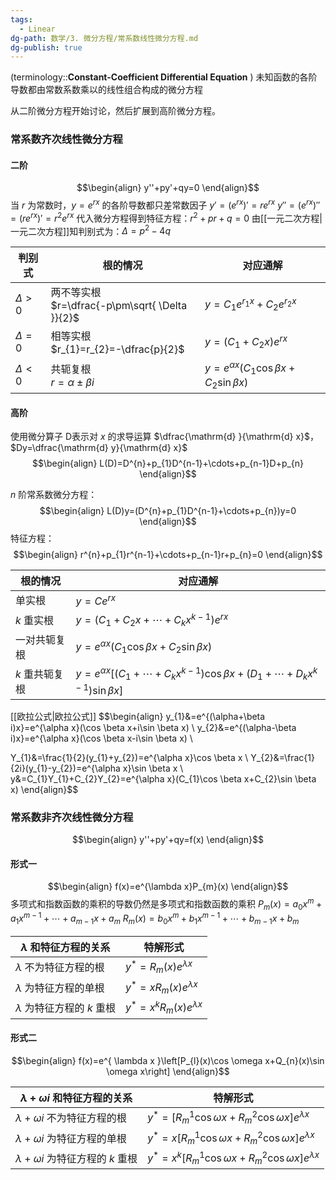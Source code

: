 ```yaml
---
tags:
  - Linear
dg-path: 数学/3. 微分方程/常系数线性微分方程.md
dg-publish: true
---
```


(terminology::**Constant-Coefficient Differential Equation**  )
未知函数的各阶导数都由常数系数乘以的线性组合构成的微分方程

从二阶微分方程开始讨论，然后扩展到高阶微分方程。

### 常系数齐次线性微分方程
#### 二阶
$$\begin{align}
y''+py'+qy=0
\end{align}$$
当 $r$ 为常数时，$y=e^{rx}$ 的各阶导数都只差常数因子
$y'=(e^{rx})'=re^{rx}$    $y''=(e^{rx})''=(re^{rx})'=r^{2}e^{rx}$
代入微分方程得到特征方程：$r ^{2}+pr+q=0$ 
由[[一元二次方程\|一元二次方程]]知判别式为：$\Delta=p^{2}-4q$

| 判别式        | 根的情况                                             | 对应通解                                                 |
| ---------- | ------------------------------------------------ | ---------------------------------------------------- |
| $\Delta>0$ | 两不等实根<br>$r=\dfrac{-p\pm\sqrt{ \Delta }}{2}$<br> | $y=C_{1}e^{r_{1}x}+C_{2}e^{r_{2}x}$                  |
| $\Delta=0$ | 相等实根<br>$r_{1}=r_{2}=-\dfrac{p}{2}$<br>          | $y=(C_{1}+C_{2}x)e^{rx}$                             |
| $\Delta<0$ | 共轭复根<br>$r=\alpha\pm\beta i$<br>                 | $y=e^{\alpha x}(C_{1}\cos\beta x+C_{2}\sin \beta x)$ |

#### 高阶
使用微分算子 D表示对 $x$ 的求导运算 $\dfrac{\mathrm{d} }{\mathrm{d} x}$， $Dy=\dfrac{\mathrm{d} y}{\mathrm{d} x}$
$$\begin{align}
L(D)=D^{n}+p_{1}D^{n-1}+\cdots+p_{n-1}D+p_{n}
\end{align}$$

$n$ 阶常系数微分方程：
$$\begin{align}
L(D)y=(D^{n}+p_{1}D^{n-1}+\cdots+p_{n})y=0
\end{align}$$
特征方程：
$$\begin{align}
r^{n}+p_{1}r^{n-1}+\cdots+p_{n-1}r+p_{n}=0
\end{align}$$


| 根的情况      | 对应通解                                                                                             |
| --------- | ------------------------------------------------------------------------------------------------ |
| 单实根       | $y=Ce^{rx}$                                                                                      |
| $k$ 重实根   | $y=(C_{1}+C_{2}x+\cdots+C_{k}x^{k-1})e^{rx}$                                                     |
| 一对共轭复根    | $y=e^{\alpha x}(C_{1}\cos\beta x+C_{2}\sin \beta x)$                                             |
| $k$ 重共轭复根 | $y=e^{\alpha x}[(C_{1}+\cdots+C_{k}x^{k-1})\cos\beta x+(D_{1}+\cdots+D_{k}x^{k-1})\sin \beta x]$ |


[[欧拉公式\|欧拉公式]]
$$\begin{align} 
y_{1}&=e^{(\alpha+\beta i)x}=e^{\alpha x}(\cos \beta x+i\sin \beta x) \\
y_{2}&=e^{(\alpha-\beta i)x}=e^{\alpha x}(\cos \beta x-i\sin \beta x) \\  

Y_{1}&=\frac{1}{2}(y_{1}+y_{2})=e^{\alpha x}\cos \beta x \\
Y_{2}&=\frac{1}{2i}(y_{1}-y_{2})=e^{\alpha x}\sin \beta x \\ 
y&=C_{1}Y_{1}+C_{2}Y_{2}=e^{\alpha x}(C_{1}\cos \beta x+C_{2}\sin \beta x)
\end{align}$$

### 常系数非齐次线性微分方程
$$\begin{align}
y''+py'+qy=f(x)
\end{align}$$

#### 形式一
$$\begin{align}
f(x)=e^{\lambda x}P_{m}(x)
\end{align}$$
多项式和指数函数的乘积的导数仍然是多项式和指数函数的乘积
$P_{m}(x)=a_{0}x^{m}+a_{1}x^{m-1}+\cdots+a_{m-1}x+a_{m}$
$R_{m}(x)=b_{0}x^{m}+b_{1}x^{m-1}+\cdots+b_{m-1}x+b_{m}$


| $\lambda$ 和特征方程的关系      | 特解形式                                |
| ----------------------- | ----------------------------------- |
| $\lambda$ 不为特征方程的根      | $y^{*}=R_{m}(x)e^{\lambda x}$       |
| $\lambda$ 为特征方程的单根      | $y^{*}=xR_{m}(x)e^{\lambda x}$      |
| $\lambda$ 为特征方程的 $k$ 重根 | $y^{*}=x^{k} R_{m}(x)e^{\lambda x}$ |

#### 形式二
$$\begin{align}
f(x)=e^{ \lambda x }\left[P_{l}(x)\cos \omega x+Q_{n}(x)\sin \omega x\right]
\end{align}$$

| $\lambda+\omega i$ 和特征方程的关系      | 特解形式                                                                       |
| -------------------------------- | -------------------------------------------------------------------------- |
| $\lambda+\omega i$ 不为特征方程的根      | $y^* =[R_{m}^{1}\cos \omega x+R_{m}^{2}\cos \omega x]e^{\lambda x}$   <br> |
| $\lambda+\omega i$ 为特征方程的单根      | $y^* =x[R_{m}^{1}\cos \omega x+R_{m}^{2}\cos \omega x]e^{\lambda x}$       |
| $\lambda+\omega i$ 为特征方程的 $k$ 重根 | $y^* =x^{k}[R_{m}^{1}\cos \omega x+R_{m}^{2}\cos \omega x]e^{\lambda x}$   |


